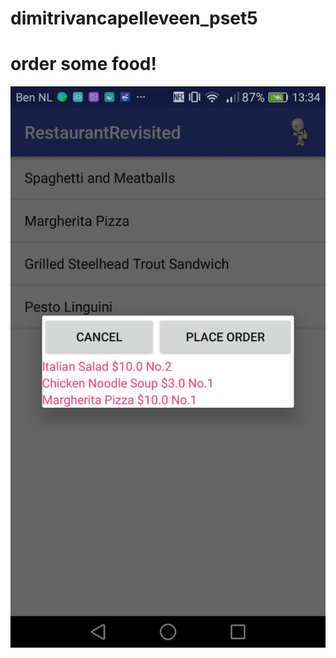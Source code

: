 # dimitrivancapelleveen_pset5

# order some food!

![alt text](https://github.com/DimitrivC/dimitrivancapelleveen_pset5/blob/master/Restaurant_Revisited_screenshot.jpg "restaurant revisited")
